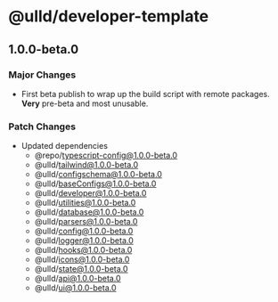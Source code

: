 # @ulld/developer-template

## 1.0.0-beta.0

### Major Changes

- First beta publish to wrap up the build script with remote packages. **Very** pre-beta and most unusable.

### Patch Changes

- Updated dependencies
  - @repo/typescript-config@1.0.0-beta.0
  - @ulld/tailwind@1.0.0-beta.0
  - @ulld/configschema@1.0.0-beta.0
  - @ulld/baseConfigs@1.0.0-beta.0
  - @ulld/developer@1.0.0-beta.0
  - @ulld/utilities@1.0.0-beta.0
  - @ulld/database@1.0.0-beta.0
  - @ulld/parsers@1.0.0-beta.0
  - @ulld/config@1.0.0-beta.0
  - @ulld/logger@1.0.0-beta.0
  - @ulld/hooks@1.0.0-beta.0
  - @ulld/icons@1.0.0-beta.0
  - @ulld/state@1.0.0-beta.0
  - @ulld/api@1.0.0-beta.0
  - @ulld/ui@1.0.0-beta.0
